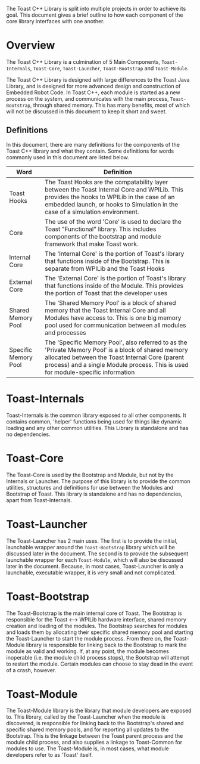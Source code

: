 The Toast C++ Library is split into multiple projects in order to achieve its goal. This document gives a 
brief outline to how each component of the core library interfaces with one another.

# Overview
The Toast C++ Library is a culmination of 5 Main Components, `Toast-Internals`, `Toast-Core`, `Toast-Launcher`, `Toast-Bootstrap` and `Toast-Module`.

The Toast C++ Library is designed with large differences to the Toast Java Library, and is designed for more advanced design and
construction of Embedded Robot Code. In Toast C++, each module is started as a new process on the system, and communicates with 
the main process, `Toast-Bootstrap`, through shared memory. This has many benefits, most of which will not be discussed in this
document to keep it short and sweet. 

## Definitions
In this document, there are many definitions for the components of the Toast C++ library and what they contain. Some definitions
for words commonly used in this document are listed below.

| Word | Definition |
| ---- | ---------- |
| Toast Hooks | The Toast Hooks are the compatability layer between the Toast Internal Core and WPILib. This provides the hooks to WPILib in the case of an embedded launch, or hooks to Simulation in the case of a simulation environment. |
| Core | The use of the word 'Core' is used to declare the Toast "Functional" library. This includes components of the bootstrap and module framework that make Toast work. |
| Internal Core | The 'Internal Core' is the portion of Toast's library that functions inside of the Bootstrap. This is separate from  WPILib and the Toast Hooks |
| External Core | The 'External Core' is the portion of Toast's library that functions inside of the Module. This provides the portion of Toast that the developer uses |
| Shared Memory Pool | The 'Shared Memory Pool' is a block of shared memory that the Toast Internal Core and all Modules have access to. This is one big memory pool used for communication between all modules and processes |
| Specific Memory Pool | The 'Specific Memory Pool', also referred to as the 'Private Memory Pool' is a block of shared memory allocated between the Toast Internal Core (parent process) and a single Module process. This is used for module-specific information |

# Toast-Internals
Toast-Internals is the common library exposed to all other components. It contains common, 'helper' functions being used for things
like dynamic loading and any other common utilities. This Library is standalone and has no dependencies.

# Toast-Core
The Toast-Core is used by the Bootstrap and Module, but not by the Internals or Launcher. The purpose of this library is to provide
the common utilities, structures and definitions for use between the Modules and Bootstrap of Toast. This library is standalone and
has no dependencies, apart from Toast-Internals.

# Toast-Launcher
The Toast-Launcher has 2 main uses. The first is to provide the initial, launchable wrapper around the `Toast-Bootstrap` library which
will be discussed later in the document. The second is to provide the subsequent launchable wrapper for each `Toast-Module`, which
will also be discussed later in the document. Because, in most cases, Toast-Launcher is only a launchable, executable wrapper, it is
very small and not complicated.

# Toast-Bootstrap
The Toast-Bootstrap is the main internal core of Toast. The Bootstrap is responsible for the Toast <--> WPILib hardware interface, shared memory
creation and loading of the modules. The Bootstrap searches for modules and loads them by allocating their specific shared memory pool and starting
the Toast-Launcher to start the module process. From there on, the Toast-Module library is responsible for linking back to the Bootstrap to mark
the module as valid and working. If, at any point, the module becomes inoperable (i.e. the module child process stops), the Bootstrap will attempt
to restart the module. Certain modules can choose to stay dead in the event of a crash, however.

# Toast-Module
The Toast-Module library is the library that module developers are exposed to. This library, called by the Toast-Launcher when the 
module is discovered, is responsible for linking back to the Bootstrap's shared and specific shared memory pools, and for reporting
all updates to the Bootstrap. This is the linkage between the Toast parent process and the module child process, and also supplies
a linkage to Toast-Common for modules to use. The Toast-Module is, in most cases, what module developers refer to as 'Toast' itself.
